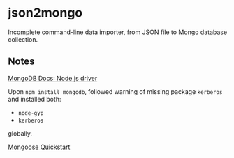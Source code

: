 # json2mongo

Incomplete command-line data importer, from JSON file to Mongo database collection.

## Notes

[MongoDB Docs: Node.js driver](https://docs.mongodb.org/ecosystem/drivers/node-js/)

Upon `npm install mongodb`, followed warning of missing package 
`kerberos` and installed both:

* `node-gyp`
* `kerberos`

globally.



[Mongoose Quickstart](http://mongoosejs.com/docs/index.html)

